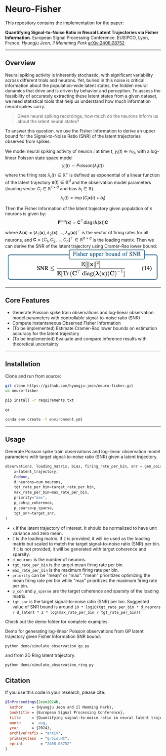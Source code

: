 # Neuro-Fisher

This repository contains the implementation for the paper:

**Quantifying Signal-to-Noise Ratio in Neural Latent Trajectories via Fisher Information**. European Signal Processing Conference. EUSIPCO, Lyon, France.
*Hyungju Jeon, Il Memming Park*
[arXiv:2408.08752](https://arxiv.org/abs/2408.08752)

---

## Overview
Neural spiking activity is inherently stochastic, with significant variability across different trials and neurons. Yet, buried in this noise is critical information about the population-wide latent states, the hidden neural dynamics that drive and is driven by behavior and perception. To assess the feasibility of accurately extracting these latent states from a given dataset, we need statistical tools that help us understand how much information neural spikes carry.

> Given neural spiking recordings, how much do the neurons inform us about the latent neural states?  

To answer this question, we use the Fisher Information to derive an upper bound for the Signal-to-Noise Ratio (SNR) of the latent trajectories observed from spikes.

We model neural spiking activity of neuron $i$ at time $t$, $y_i(t) \in \mathbb{N}_0$, with a log-linear Poisson state space model 
$$y_i(t) \sim Poisson(\lambda_i(t))$$ 
where the firing rate $\lambda_i(t) \in \mathbb{R}^+$ is defined as exponential of a linear function of the latent trajectory $\mathbf{x}(t) \in \mathbb{R}^d$ and the observation model parameters (loading vector $C_i \in \mathbb{R}^{1 \times d}$ and bias $b_i \in \mathbb{R}$).
$$ \lambda_i(t) = \exp(C_i \mathbf{x}(t) + b_i)$$

Then the Fisher Information of the latent trajectory given population of $n$ neurons is given by:
$$ \boldsymbol{I}^{{\mathrm{pop}}}(\mathbf{x})=\mathbf{C}^{\top}\operatorname{diag}(\boldsymbol{\lambda}(\mathbf{x}))\mathbf{C} $$

where $\boldsymbol{\lambda}(\mathbf{x}) = (\lambda_1(\mathbf{x}), \lambda_2(\mathbf{x}), \ldots, \lambda_n(\mathbf{x}))^{\top}$ is the vector of firing rates for all neurons, and $\mathbf{C} = [C_1, C_2, \ldots, C_n]^{\top} \in \mathbb{R}^{n \times d}$ is the loading matrix.
Then we can derive the SNR of the latent trajectory using Cramér-Rao lower bound:
![Fisher SNR](figs/snr_eq.png)

---

## Core Features
- Generate Poisson spike train observations and log-linear observation model parameters with controllable signal-to-noise ratio (SNR)
- Compute Instantaneous Observed Fisher Information 
- (To be implemented) Estimate Cramér-Rao lower bounds on estimation accuracy for the latent trajectory
- (To be implemented) Evaluate and compare inference results with theoretical uncertainty
---

## Installation

Clone and run from source:

```bash
git clone https://github.com/hyungju-jeon/neuro-fisher.git
cd neuro-fisher
```

```bash
pip install -r requirements.txt 
```
or 
```bash
conda env create -f environment.yml
```

---

## Usage

Generate Poisson spike train observations and log-linear observation model parameters with target signal-to-noise ratio (SNR) given a latent trajectory.

```python
observations, loading_matrix, bias, firing_rate_per_bin, snr = gen_poisson(
    x=latent_trajectory,
    C=None,
    d_neurons=num_neurons,
    tgt_rate_per_bin=target_rate_per_bin,
    max_rate_per_bin=max_rate_per_bin,
    priority="max",
    p_coh=p_coherence,
    p_sparse=p_sparse,
    tgt_snr=target_snr,
)
```
- `x` if the latent trajectory of interest. It should be normalized to have unit variance and zero mean. 
- `C` is the loading matrix. If `C` is provided, it will be used as the loading matrix but scaled to match the target signal-to-noise ratio (SNR) per bin. If `C` is not provided, it will be generated with target coherence and sparsity. 
- `d_neurons` is the number of neurons.
- `tgt_rate_per_bin` is the target mean firing rate per bin.
- `max_rate_per_bin` is the maximum firing rate per bin.
- `priority` can be "mean" or "max". "mean" prioritizes optimizing the mean firing rate per bin while "max" prioritizes the maximum firing rate per bin.
- `p_coh` and `p_sparse` are the target coherence and sparsity of the loading matrix.
- `tgt_snr` is the target signal-to-noise ratio (SNR) per bin. Suggested value of SNR bound is around `10 * log10(tgt_rate_per_bin * d_neurons / d_latent * 2 * log(max_rate_per_bin / tgt_rate_per_bin))`

Check out the demo folder for complete examples.

Demo for generating log-linear Poisson observations from GP latent trajectory given Fisher Information SNR bound:
```bash
python demo/simulate_observation_gp.py
```
and from 2D Ring latent trajectory:
```bash
python demo/simulate_observation_ring.py
```

## Citation

If you use this code in your research, please cite:

```bibtex
@InProceedings{Jeon2024b,
  author    = {Hyungju Jeon and Il Memming Park},
  booktitle = {European Signal Processing Conference},
  title     = {Quantifying signal-to-noise ratio in neural latent trajectories via {F}isher information},
  month     =  aug,
  year      = {2024},
  archivePrefix = "arXiv",
  primaryClass  = "q-bio.NC",
  eprint        = "2408.08752"
}
```
